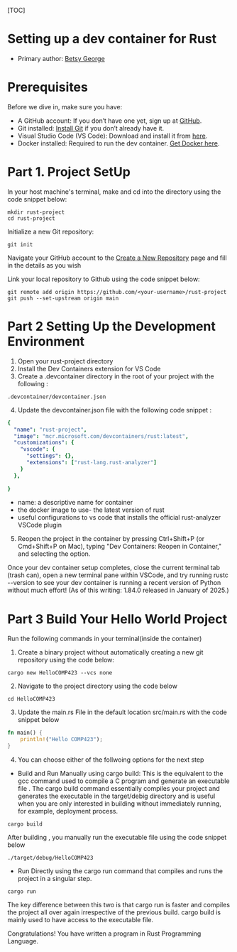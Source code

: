 [TOC]
# Setting up a dev container for Rust

* Primary author: [Betsy George](https://github.com/betsygeo)

# Prerequisites
Before we dive in, make sure you have:

* A GitHub account: If you don’t have one yet, sign up at [GitHub](https://github.com/).
* Git installed: [Install Git](https://git-scm.com/book/en/v2/Getting-Started-Installing-Git) if you don’t already have it.
* Visual Studio Code (VS Code): Download and install it from [here](https://code.visualstudio.com/).
* Docker installed: Required to run the dev container. [Get Docker here](https://www.docker.com/products/docker-desktop).

# Part 1. Project SetUp

In your host machine's terminal, make and cd into the directory using the code snippet below:
``` 
mkdir rust-project
cd rust-project
```

Initialize a new Git repository:
``` 
git init
```

Navigate your GitHub account to the [Create a New Repository](https://github.com/new) page and fill in the details as you wish

Link your local repository to Github using the code snippet below:
```
git remote add origin https://github.com/<your-username>/rust-project
git push --set-upstream origin main
```

# Part 2 Setting Up the Development Environment

1. Open your rust-project directory 
2. Install the Dev Containers extension for VS Code
3. Create a .devcontainer directory in the root of your project with the following :
```
.devcontainer/devcontainer.json
```
4. Update the devcontainer.json file with the following code snippet :


```yaml
{
  "name": "rust-project", 
  "image": "mcr.microsoft.com/devcontainers/rust:latest", 
  "customizations": { 
    "vscode": {
      "settings": {},
      "extensions": ["rust-lang.rust-analyzer"]
    }
  },
  
}
```

* name: a descriptive name for container
* the docker image to use- the latest version of rust
* useful configurations to vs code that installs the official rust-analyzer VSCode plugin

5. Reopen the project in the container by pressing Ctrl+Shift+P (or Cmd+Shift+P on Mac), typing "Dev Containers: Reopen in Container," and selecting the option.

Once your dev container setup completes, close the current terminal tab (trash can), open a new terminal pane within VSCode, and try running rustc --version to see your dev container is running a recent version of Python without much effort! (As of this writing: 1.84.0 released in January of 2025.)


# Part 3 Build Your Hello World Project
Run the following commands in your terminal(inside the container)
1. Create a binary project without automatically creating a new git repository using the code below:
```
cargo new HelloCOMP423 --vcs none

```
2. Navigate to the project directory using the code below
```
cd HelloCOMP423
``` 
3. Update the main.rs File in the default location src/main.rs with the code snippet below
```rust
fn main() {
    println!("Hello COMP423");
}
```
4. You can choose either of the follwoing options for the next step

* Build and Run Manually using cargo build: This is the equivalent to the gcc command used to compile a C program and generate an executable file . The cargo build command essentially compiles your project and generates the executable in the target/debig directory and is useful when you are only interested in building without immediately running, for example, deployment process.

```
cargo build
```
After building , you manually run the executable file using the code snippet below
```
./target/debug/HelloCOMP423
```

* Run Directly using the cargo run command that compiles and runs the project in a singular step.

```
cargo run
```

The key difference between this two is that cargo run is faster and compiles the project all over again irrespective of the previous build. cargo build is mainly used to have access to the executable file. 

Congratulations! You have written a program in Rust Programming Language.